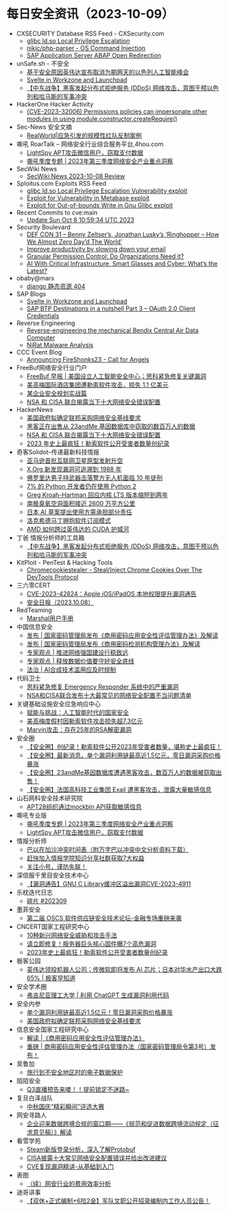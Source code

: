 # 每日安全资讯（2023-10-09）

- CXSECURITY Database RSS Feed - CXSecurity.com
  - [glibc ld.so Local Privilege Escalation](https://cxsecurity.com/issue/WLB-2023100018)
  - [nikic/php-parser - OS Command Injection](https://cxsecurity.com/issue/WLB-2023100017)
  - [SAP Application Server ABAP Open Redirection](https://cxsecurity.com/issue/WLB-2023100016)
- unSafe.sh - 不安全
  - [基于安全原因英伟达宣布取消为期两天的以色列人工智能峰会](https://buaq.net/go-187723.html)
  - [Svelte in Workzone and Launchpad](https://buaq.net/go-187734.html)
  - [【中东战争】黑客发起分布式拒绝服务 (DDoS) 网络攻击，意图干预以色列和哈马斯的军事冲突​](https://buaq.net/go-187728.html)
- HackerOne Hacker Activity
  - [(CVE-2023-32006) Permissions policies can impersonate other modules in using module.constructor.createRequire()](https://hackerone.com/reports/2104566)
- Sec-News 安全文摘
  - [RealWorld|应急引发的规模性红队反制案例](https://govuln.com/news/url/QbnY)
- 嘶吼 RoarTalk – 网络安全行业综合服务平台,4hou.com
  - [LightSpy APT攻击微信用户，窃取支付数据](https://www.4hou.com/posts/vxvm)
  - [嘶吼季度专题 | 2023年第三季度网络安全产业重点洞察](https://www.4hou.com/posts/rqo6)
- SecWiki News
  - [SecWiki News 2023-10-08 Review](http://www.sec-wiki.com/?2023-10-08)
- Sploitus.com Exploits RSS Feed
  - [glibc ld.so Local Privilege Escalation Vulnerability exploit](https://sploitus.com/exploit?id=1337DAY-ID-39095&utm_source=rss&utm_medium=rss)
  - [Exploit for Vulnerability in Metabase exploit](https://sploitus.com/exploit?id=745D9DB9-6119-5304-92E2-254190159067&utm_source=rss&utm_medium=rss)
  - [Exploit for Out-of-bounds Write in Gnu Glibc exploit](https://sploitus.com/exploit?id=314B478D-9812-580A-8F87-0AC52D7AD7B4&utm_source=rss&utm_medium=rss)
- Recent Commits to cve:main
  - [Update Sun Oct  8 10:59:34 UTC 2023](https://github.com/trickest/cve/commit/e464694a6f33ef45a94b5402136bbc7da4e2f23f)
- Security Boulevard
  - [DEF CON 31 –  Benny Zeltser’s, Jonathan Lusky’s ‘Ringhopper – How We Almost Zero Day’d The World’](https://securityboulevard.com/2023/10/def-con-31-benny-zeltsers-jonathan-luskys-ringhopper-how-we-almost-zero-dayd-the-world/)
  - [Improve productivity by slowing down your email](https://securityboulevard.com/2023/10/improve-productivity-by-slowing-down-your-email/)
  - [Granular Permission Control: Do Organizations Need it?](https://securityboulevard.com/2023/10/granular-permission-control-do-organizations-need-it/)
  - [AI With Critical Infrastructure, Smart Glasses and Cyber: What’s the Latest?](https://securityboulevard.com/2023/10/ai-with-critical-infrastructure-smart-glasses-and-cyber-whats-the-latest/)
- obaby@mars
  - [django 静态资源 404](https://h4ck.org.cn/2023/10/django-%e9%9d%99%e6%80%81%e8%b5%84%e6%ba%90-404/)
- SAP Blogs
  - [Svelte in Workzone and Launchpad](https://blogs.sap.com/2023/10/08/svelte-in-workzone-and-launchpad/)
  - [SAP BTP Destinations in a nutshell Part 3 – OAuth 2.0 Client Credentials](https://blogs.sap.com/2023/10/08/sap-btp-destinations-in-a-nutshell-part-3-oauth-2.0-client-credentials/)
- Reverse Engineering
  - [Reverse-engineering the mechanical Bendix Central Air Data Computer](https://www.reddit.com/r/ReverseEngineering/comments/172ne3h/reverseengineering_the_mechanical_bendix_central/)
  - [NjRat Malware Analysis](https://www.reddit.com/r/ReverseEngineering/comments/172w7f8/njrat_malware_analysis/)
- CCC Event Blog
  - [Announcing FireShonks23 - Call for Angels](https://events.ccc.de/2023/10/08/fireshonks23-announcement/)
- FreeBuf网络安全行业门户
  - [FreeBuf 早报 | 美国设立人工智能安全中心；思科紧急修复关键漏洞](https://www.freebuf.com/news/379888.html)
  - [美高梅国际酒店集团遭勒索软件攻击，损失 1.1 亿美元](https://www.freebuf.com/news/379867.html)
  - [某企业安全规划实战篇](https://www.freebuf.com/consult/379866.html)
  - [NSA 和 CISA 联合揭露当下十大网络安全错误配置](https://www.freebuf.com/news/379857.html)
- HackerNews
  - [美国政府拟确定联邦采购网络安全基线要求](https://hackernews.cc/archives/45981)
  - [黑客正在出售从 23andMe 基因数据库中窃取的数百万人的数据](https://hackernews.cc/archives/45977)
  - [NSA 和 CISA 联合揭露当下十大网络安全错误配置](https://hackernews.cc/archives/45967)
  - [2023 年史上最疯狂！勒索软件公开受害者数量创纪录](https://hackernews.cc/archives/45960)
- 奇客Solidot–传递最新科技情报
  - [亚马逊首批互联网卫星原型发射升空](https://www.solidot.org/story?sid=76275)
  - [X.Org 新发现漏洞可追溯到 1988 年](https://www.solidot.org/story?sid=76274)
  - [佛罗里达男子持武器击落警方无人机面临 10 年徒刑](https://www.solidot.org/story?sid=76273)
  - [7% 的 Python 开发者仍在使用 Python 2](https://www.solidot.org/story?sid=76272)
  - [Greg Kroah-Hartman 回应内核 LTS 版本缩短到两年](https://www.solidot.org/story?sid=76271)
  - [南极臭氧空洞面积接近 2600 万平方公里](https://www.solidot.org/story?sid=76270)
  - [日本 AI 草案提出使用方需承担部分责任](https://www.solidot.org/story?sid=76269)
  - [洛克希德马丁拥抱软件订阅模式](https://www.solidot.org/story?sid=76268)
  - [AMD 如何跨过英伟达的 CUDA 护城河](https://www.solidot.org/story?sid=76267)
- 丁爸 情报分析师的工具箱
  - [【中东战争】黑客发起分布式拒绝服务 (DDoS) 网络攻击，意图干预以色列和哈马斯的军事冲突​](https://mp.weixin.qq.com/s?__biz=MzI2MTE0NTE3Mw==&mid=2651139362&idx=1&sn=64de404416a9f92efffebaa835a126bb&chksm=f1af5a18c6d8d30e543adbd68eb19533ee14aeba482cc291e71eb6dfe7857622e6d31e06cb90&scene=58&subscene=0#rd)
- KitPloit - PenTest & Hacking Tools
  - [Chromecookiestealer - Steal/Inject Chrome Cookies Over The DevTools Protocol](http://www.kitploit.com/2023/10/chromecookiestealer-stealinject-chrome.html)
- 三六零CERT
  - [CVE-2023-42824：Apple iOS/iPadOS 本地权限提升漏洞通告](https://mp.weixin.qq.com/s?__biz=MzU5MjEzOTM3NA==&mid=2247496825&idx=1&sn=cf059a6bd5005d7167065b29148f619c&chksm=fe26f178c951786e509fd460dec0adc8997d1c41647f9a9d5bf60cabf911f34530c187cfb2de&scene=58&subscene=0#rd)
  - [安全日报（2023.10.08）](https://mp.weixin.qq.com/s?__biz=MzU5MjEzOTM3NA==&mid=2247496825&idx=2&sn=b05e008f597c86bccc5f21da6765c900&chksm=fe26f178c951786e2697c10472e837f81cbce0320f48b4bdf82e4a960f8841b8f39ad52936a8&scene=58&subscene=0#rd)
- RedTeaming
  - [Marshal用户手册](https://mp.weixin.qq.com/s?__biz=MzUyMDgzMDMyMg==&mid=2247484431&idx=1&sn=38bfd60772a5035fe52de6048927f1fc&chksm=f9e52812ce92a104bb659d0654ede24e3014d59d5b6764b8e5c1c0d5664b472f241b8e008fb9&scene=58&subscene=0#rd)
- 中国信息安全
  - [发布 | 国家密码管理局发布《商用密码应用安全性评估管理办法》及解读](https://mp.weixin.qq.com/s?__biz=MzA5MzE5MDAzOA==&mid=2664194270&idx=1&sn=c37b05781ebb2d6df73f10923f02f270&chksm=8b596227bc2eeb31bfc7cae57ff6f1547cbf2be305eb00438569f10582f4782930a89e0499e2&scene=58&subscene=0#rd)
  - [发布 | 国家密码管理局发布《商用密码检测机构管理办法》及解读](https://mp.weixin.qq.com/s?__biz=MzA5MzE5MDAzOA==&mid=2664194270&idx=2&sn=ccc88ca8adf7a83188fa29863ab427b0&chksm=8b596227bc2eeb31bfc7a8ae09c6f775a91bfadd62b7f595aa29219e2db50e34809872b59f67&scene=58&subscene=0#rd)
  - [专家观点 | 推进网络强国建设行稳致远](https://mp.weixin.qq.com/s?__biz=MzA5MzE5MDAzOA==&mid=2664194270&idx=3&sn=2c4aa5224f813b5d4baf82ffec982b50&chksm=8b596227bc2eeb31b76ea0669c9292c2857b9f28f6d8deb918973b6fe40b6363580638057e38&scene=58&subscene=0#rd)
  - [专家观点 | 释放数据价值要守好安全底线](https://mp.weixin.qq.com/s?__biz=MzA5MzE5MDAzOA==&mid=2664194270&idx=4&sn=41b7cd6459d916a9fa121e57f8a21913&chksm=8b596227bc2eeb319a558f8da02840a67b3aaab11a4de9a01bf9bf821317d255694fd9f80a6f&scene=58&subscene=0#rd)
  - [法治 | AI合成技术滥用应及时规制](https://mp.weixin.qq.com/s?__biz=MzA5MzE5MDAzOA==&mid=2664194270&idx=5&sn=6b0bc0189afb6897a5934b8caf5c5167&chksm=8b596227bc2eeb31abc3d0d50098ef903df8ff2a0ac2f317ceae02cffe1cefc38dd196b86719&scene=58&subscene=0#rd)
- 代码卫士
  - [思科紧急修复 Emergency Responder 系统中的严重漏洞](https://mp.weixin.qq.com/s?__biz=MzI2NTg4OTc5Nw==&mid=2247517792&idx=1&sn=2597cf0fcd5b0d3561468663bbc2c62b&chksm=ea94b70adde33e1c4078d399916095b0e03ac6c5af4add39de2897fa077d31d2f2792e844d2e&scene=58&subscene=0#rd)
  - [NSA和CISA联合发布十大最常见的网络安全配置不当问题清单](https://mp.weixin.qq.com/s?__biz=MzI2NTg4OTc5Nw==&mid=2247517792&idx=2&sn=26f5404af467b67c8aed30c37fbd4f2f&chksm=ea94b70adde33e1ce4f013e6b0674f3dd92751f5751befc98dba7a610fffd3373988026c0011&scene=58&subscene=0#rd)
- 关键基础设施安全应急响应中心
  - [赋能与挑战：人工智能时代的国家安全](https://mp.weixin.qq.com/s?__biz=MzkyMzAwMDEyNg==&mid=2247540015&idx=1&sn=6615154411d0f7be195af871c91d1a7e&chksm=c1e9d17ef69e5868bbf1191306ad9bbe1071ed1dd3dbb65bae92ce8159a349a5440c26258c94&scene=58&subscene=0#rd)
  - [美高梅度假村因勒索软件攻击损失超7.3亿元](https://mp.weixin.qq.com/s?__biz=MzkyMzAwMDEyNg==&mid=2247540015&idx=2&sn=c033cbb7587c8cb8486459415ba96e73&chksm=c1e9d17ef69e5868c353e01ccc2f4f99ca6280f672df23107e4d0b72edf08afe9fe230b07930&scene=58&subscene=0#rd)
  - [Marvin攻击：存在25年的RSA解密漏洞](https://mp.weixin.qq.com/s?__biz=MzkyMzAwMDEyNg==&mid=2247540015&idx=3&sn=f73cca6dfe3e7dcc208a37c9554ae4c9&chksm=c1e9d17ef69e58680fdf7f52f2a2e795e15f09082d7e191f8708974b692d314a590c746ce210&scene=58&subscene=0#rd)
- 安全圈
  - [【安全圈】创纪录！勒索软件公开2023年受害者数量，堪称史上最疯狂！](https://mp.weixin.qq.com/s?__biz=MzIzMzE4NDU1OQ==&mid=2652046152&idx=1&sn=62adb33d3a9f7daf5e469c8bcbb93c16&chksm=f36e2f08c419a61e7bfd9e9af2a01b2dd33628f939cba41f863c8914b478398e2af7cce5a04d&scene=58&subscene=0#rd)
  - [【安全圈】最新消息，单个漏洞利用链最高近1.5亿元，零日漏洞采购价格暴涨](https://mp.weixin.qq.com/s?__biz=MzIzMzE4NDU1OQ==&mid=2652046152&idx=2&sn=da1221a663adca6e0bc8ac1afa9fd24a&chksm=f36e2f08c419a61e458906a60389012218dbd84eb8bb3c6f68b55597b552cd64c8de1482ef85&scene=58&subscene=0#rd)
  - [【安全圈】23andMe基因数据库遭遇黑客攻击，数百万人的数据被窃取出售！](https://mp.weixin.qq.com/s?__biz=MzIzMzE4NDU1OQ==&mid=2652046152&idx=3&sn=24fb8af2936de2092418226957f0a4ec&chksm=f36e2f08c419a61efc977f74da8bda68a0276cb3a6e8875602b7bdf09e9929a1be1f88680294&scene=58&subscene=0#rd)
  - [【安全圈】法国高科技工业集团 Exail 遭黑客攻击，泄露大量敏感信息](https://mp.weixin.qq.com/s?__biz=MzIzMzE4NDU1OQ==&mid=2652046152&idx=4&sn=13b91dea34bb1f5d58d4d2b77ba4ab3c&chksm=f36e2f08c419a61ecf82ca1f8b48aa6917e5a2316c1c6a35c7e27973af7917accb01e2e565a1&scene=58&subscene=0#rd)
- 山石网科安全技术研究院
  - [APT28组织通过mockbin API获取敏感信息](https://mp.weixin.qq.com/s?__biz=MzUzMDUxNTE1Mw==&mid=2247502517&idx=1&sn=b0e2b0b1b48d455b01aaa5f52a32bb79&chksm=fa521f0bcd25961dab22e5b372b9a02bc43a27813bdd23796f377975d8ad50360274259b420c&scene=58&subscene=0#rd)
- 嘶吼专业版
  - [嘶吼季度专题 | 2023年第三季度网络安全产业重点洞察](https://mp.weixin.qq.com/s?__biz=MzI0MDY1MDU4MQ==&mid=2247569276&idx=1&sn=e9230e99e80ba5b8586f35e4f9c410d4&chksm=e9141f46de6396506815ad1bc3306269431932051b75bd4197b96a9dfae7ef8a358e002f3c46&scene=58&subscene=0#rd)
  - [LightSpy APT攻击微信用户，窃取支付数据](https://mp.weixin.qq.com/s?__biz=MzI0MDY1MDU4MQ==&mid=2247569276&idx=2&sn=91ce2b1e6dc89c2839f54e5ddf0fcc17&chksm=e9141f46de639650a658832061e50d1ff679d7958dbf5c99e6a113f090db7393e0db860e2599&scene=58&subscene=0#rd)
- 情报分析师
  - [巴以在加沙冲突时间表（附万字巴以冲突中文分析资料下载）](https://mp.weixin.qq.com/s?__biz=MzA3Mjc1MTkwOA==&mid=2650540167&idx=1&sn=1d760bb66af7d495e152e1f874e6a59b&chksm=871126ccb066afda8078ce1b959a7231b2a0cb78793a218b72dc0a0dddc3e4d4e516ffd91a80&scene=58&subscene=0#rd)
  - [赶快加入情报学院知识分享社群获取7大权益](https://mp.weixin.qq.com/s?__biz=MzA3Mjc1MTkwOA==&mid=2650540167&idx=2&sn=65ff6163fa72d8ef5166d31b8df884ff&chksm=871126ccb066afda8569cc0c29326a479075e7760720730e0614b8893c34939f45f9e5afeaba&scene=58&subscene=0#rd)
  - [关注小号，谨防失联！](https://mp.weixin.qq.com/s?__biz=MzA3Mjc1MTkwOA==&mid=2650540167&idx=3&sn=7897568383617973792e4e85c9930147&chksm=871126ccb066afda27c363fbc6c9056a2d08b0e969e69a05025b97316551b006073b4696f6a2&scene=58&subscene=0#rd)
- 深信服千里目安全技术中心
  - [【漏洞通告】GNU C Library缓冲区溢出漏洞CVE-2023-4911](https://mp.weixin.qq.com/s?__biz=Mzg2NjgzNjA5NQ==&mid=2247520893&idx=1&sn=08905defcb3946110d0234a17349d464&chksm=ce46196df931907bb497ea294df1d455472c57f0dacfe24cd9dc964561b52a4a8604f18b8d0f&scene=58&subscene=0#rd)
- 乐枕迭代日志
  - [碎片 #202309](https://mp.weixin.qq.com/s?__biz=MzA3NTMyNDg3OQ==&mid=2652519624&idx=1&sn=73da449e2bf5bcc4a286d587873d5187&chksm=849cd068b3eb597e04808fe8b7588b7de227279e752ad979c5dd4841c22291473abe3cf2324a&scene=58&subscene=0#rd)
- 墨菲安全
  - [第二届 OSCS 软件供应链安全技术论坛-金融专场重磅来袭](https://mp.weixin.qq.com/s?__biz=MzkwOTM0MjI5NQ==&mid=2247487703&idx=1&sn=9352803d7c15ffd8b1c5c4ef448222b5&chksm=c13d73eff64afaf9321bb2a734fff419baf572d04d328b66114df377c0c4e38c97f38549059a&scene=58&subscene=0#rd)
- CNCERT国家工程研究中心
  - [10种新兴网络安全威胁和攻击手法](https://mp.weixin.qq.com/s?__biz=MzUzNDYxOTA1NA==&mid=2247540272&idx=1&sn=c65bbf86095f952005495a20583a0855&chksm=fa93e8f1cde461e73c7f78fb28abc13b5591c3e21c400c1d8f4aaa52e6919251ef90cd5eb4f2&scene=58&subscene=0#rd)
  - [请立即修复！服务器巨头核心固件曝7个高危漏洞](https://mp.weixin.qq.com/s?__biz=MzUzNDYxOTA1NA==&mid=2247540272&idx=2&sn=673027138e5ff0063ea2e01881cd7a13&chksm=fa93e8f1cde461e7fc9510dfe1b93606391035adf4dbda497833a9969d1bb90b440a183baa5f&scene=58&subscene=0#rd)
  - [2023年史上最疯狂！勒索软件公开受害者数量创纪录](https://mp.weixin.qq.com/s?__biz=MzUzNDYxOTA1NA==&mid=2247540272&idx=3&sn=42e773871063894fe4a010aa5608b121&chksm=fa93e8f1cde461e7910f7e11bb26709eec88b1661c11da8b9456a19665b99cd1ab89a4cadd69&scene=58&subscene=0#rd)
- 极客公园
  - [英伟达领投机器人公司；传微软即将发布 AI 芯片；日本对华水产出口大跌 65% | 极客早知道](https://mp.weixin.qq.com/s?__biz=MTMwNDMwODQ0MQ==&mid=2653015301&idx=1&sn=a335d27d0adffff71a349357740d55ef&chksm=7e54b0b3492339a58de7fdacd6a769df3b236b8207ccd7ed57faa62c7a8c930f838ec3409425&scene=58&subscene=0#rd)
- 安全学术圈
  - [弗吉尼亚理工大学 | 利用 ChatGPT 生成漏洞利用代码](https://mp.weixin.qq.com/s?__biz=MzU5MTM5MTQ2MA==&mid=2247489766&idx=1&sn=3eaba020253f23f344e6927a2231500b&chksm=fe2ee76dc9596e7b1f97a6797c65305e199057acc4056d6bed3d2e4fb53c5cd2e4d7bfa7f2d9&scene=58&subscene=0#rd)
- 安全内参
  - [单个漏洞利用链最高近1.5亿元！零日漏洞采购价格暴涨](https://mp.weixin.qq.com/s?__biz=MzI4NDY2MDMwMw==&mid=2247509990&idx=1&sn=c36ce28db13449761164c60dc93061d8&chksm=ebfae0c6dc8d69d0bc5e592a0d1abf6cd188b4bee7154330731f55addc18afff73c019626167&scene=58&subscene=0#rd)
  - [美国政府拟确定联邦采购网络安全基线要求](https://mp.weixin.qq.com/s?__biz=MzI4NDY2MDMwMw==&mid=2247509990&idx=2&sn=a9249b299d41ade5789ebdf5cc2cf85a&chksm=ebfae0c6dc8d69d00858a38e9b6dbd11b0f124e077fa41a22380e30619c918cee99b88647d84&scene=58&subscene=0#rd)
- 信息安全国家工程研究中心
  - [解读 |《商用密码应用安全性评估管理办法》](https://mp.weixin.qq.com/s?__biz=MzU5OTQ0NzY3Ng==&mid=2247495074&idx=1&sn=b472041d90c923056cb59b598aa8a199&chksm=feb66cb1c9c1e5a765b7362c4b36ce25ce39a6545d460d0797dab58860c164245702cc6ec7a4&scene=58&subscene=0#rd)
  - [重磅 | 商用密码应用安全性评估管理办法（国家密码管理局令第3号）发布！](https://mp.weixin.qq.com/s?__biz=MzU5OTQ0NzY3Ng==&mid=2247495074&idx=2&sn=ffbc2ce46e062b2c79cef889ef08c453&chksm=feb66cb1c9c1e5a7cbb5e3ce958471031b98f0224d20f93f79e2b0c152e7936aa728033fc1e7&scene=58&subscene=0#rd)
- 吴鲁加
  - [旅行到不安全地区时的电子数据保护](https://mp.weixin.qq.com/s?__biz=Mzg5NDY4ODM1MA==&mid=2247484521&idx=1&sn=33f920888d0c190ecd943895319d508d&chksm=c01a8958f76d004ecc2ab7da529f49603d244ff8f7cf1642898bce5ba2d88b653499ceb618a5&scene=58&subscene=0#rd)
- 陌陌安全
  - [Q3直播预告来喽！！提前锁定不迷路~](https://mp.weixin.qq.com/s?__biz=MzI2OTYzOTQzNw==&mid=2247488019&idx=1&sn=2bbcce5fac9dba6d1652399854f34a28&chksm=eadc1871ddab91670581d46f13c5cd7a9e8f8c5a104ddb93994be1e50740a64148ad8833ebf1&scene=58&subscene=0#rd)
- 复旦白泽战队
  - [中秋国庆“精彩瞬间”评选大赛](https://mp.weixin.qq.com/s?__biz=MzU4NzUxOTI0OQ==&mid=2247487080&idx=1&sn=2aae789bcfb5a40c416d0a4cefef9402&chksm=fdeb8a16ca9c03007c40926486732b52adc9c28dc92808e923dda80cccc7657629d4052047c7&scene=58&subscene=0#rd)
- 网安寻路人
  - [企业迎来数据跨境合规的窗口期——《规范和促进数据跨境流动规定（征求意见稿）》解读](https://mp.weixin.qq.com/s?__biz=MzIxODM0NDU4MQ==&mid=2247500463&idx=1&sn=29b04303756b847db22c0a0ba5e3a58d&chksm=97e97f45a09ef653343c0e29a5ea3ccd597f19e73920c78ea0b7f0be70cde6b4041653e0dcdc&scene=58&subscene=0#rd)
- 看雪学苑
  - [Steam新版登录分析，深入了解Protobuf](https://mp.weixin.qq.com/s?__biz=MjM5NTc2MDYxMw==&mid=2458521120&idx=2&sn=b84f45dd6d51667a395fed15a00d77e4&chksm=b18d3eaa86fab7bcb13f5ab08da3ed6a35c9e30ef328eddd193cf81114821bbcdf2443b0dfbe&scene=58&subscene=0#rd)
  - [CISA披露十大常见网络安全配置错误并给出改进建议](https://mp.weixin.qq.com/s?__biz=MjM5NTc2MDYxMw==&mid=2458521120&idx=3&sn=818c1e5b179a34946e40d5b4e196350a&chksm=b18d3eaa86fab7bc635ddeeb89c2a981f3edbc36c3ed0e3fbcebd3cfa2b3d4796f118eaeda24&scene=58&subscene=0#rd)
  - [CVE复现漏洞精讲-从基础到入门](https://mp.weixin.qq.com/s?__biz=MjM5NTc2MDYxMw==&mid=2458521120&idx=4&sn=6e7966a0cab83e1d0f13bf0f191179c9&chksm=b18d3eaa86fab7bc0f6e1875adcbafc8fc08e92e52b12e7a004302278f8f3373a409f9326318&scene=58&subscene=0#rd)
- 表图
  - [（续）网安行业的费用效率分析](https://mp.weixin.qq.com/s?__biz=MzUzOTI4NDQ3NA==&mid=2247484501&idx=1&sn=03f2f85d5a109d3c180149073c8eedc3&chksm=facb82c0cdbc0bd6d6dabc2961cc919294219bdde7dc98f1c619495b4d304f378c832c07747a&scene=58&subscene=0#rd)
- 迪哥讲事
  - [【双休+正式编制+6险2金】军队文职公开招录编制内工作人员公告！](https://mp.weixin.qq.com/s?__biz=MzIzMTIzNTM0MA==&mid=2247492151&idx=1&sn=a00d65b799e5890af9d632c059012ab8&chksm=e8a5e854dfd26142e3c38d60f002e3246cc50fb8317342da5fba7d004c28b02aa5607cba9d80&scene=58&subscene=0#rd)

